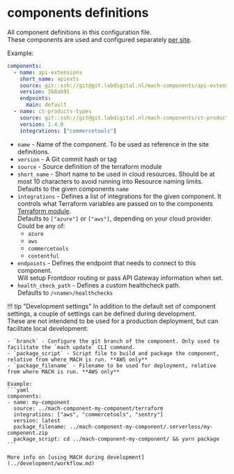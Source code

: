 # components definitions

All component definitions in this configuration file.<br>
These components are used and configured separately [per site](./sites.md#component-configurations).

Example:

```yaml
components:
  - name: api-extensions
    short_name: apiexts
    source: git::ssh://git@git.labdigital.nl/mach-components/api-extensions-component.git//terraform
    version: 3b8ab91
    endpoints: 
      main: default
  - name: ct-products-types
    source: git::ssh://git@git.labdigital.nl/mach-components/ct-product-types.git//terraform
    version: 1.4.0
    integrations: ["commercetools"]
```

- `name` - Name of the component. To be used as reference in the site definitions.
- `version` - A Git commit hash or tag
- `source` - Source definition of the terraform module
- `short_name` - Short name to be used in cloud resources. Should be at most 10 characters to avoid running into Resource naming limits.<br>
  Defaults to the given components `name`
- `integrations` - Defines a list of integrations for the given component. It controls what Terraform variables are passed on to the components [Terraform module](../components/structure.md#terraform-module).<br>
  Defaults to `["azure"]` or `["aws"]`, depending on your cloud provider.<br>
  Could be any of:
    - `azure`
    - `aws`
    - `commercetools`
    - `contentful`<br>
- `endpoints` - Defines the endpoint that needs to connect to this component.<br>
  Will setup Frontdoor routing or pass API Gateway information when set.
- `health_check_path` - Defines a custom healthcheck path.<br>
  Defaults to `/<name>/healthchecks`

!!! tip "Development settings"
    In addition to the default set of component settings, a couple of settings can be defined during development.<br>
    These are not intendend to be used for a production deployment, but can facilitate local development:

    - `branch` - Configure the git branch of the component. Only used to facilitate the `mach update` CLI command.
    - `package_script` - Script file to build and package the component, relative from where MACH is run. **AWS only**
    - `package_filename` - Filename to be used for deployment, relative from where MACH is run. **AWS only**

    Example:
    ```yaml
    components:
    - name: my-component
      source: ../mach-component-my-component/terraform
      integrations: ["aws", "commercetools", "sentry"]
      version: latest
      package_filename: ../mach-component-my-component/.serverless/my-component.zip
      package_script: cd ../mach-component-my-component/ && yarn package
    ```

    More info on [using MACH during development](../development/workflow.md)